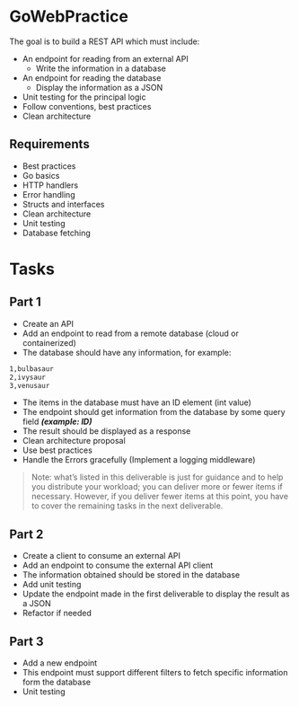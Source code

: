 # GoWebPractice

The goal is to build a REST API which must include:

- An endpoint for reading from an external API
  - Write the information in a database
- An endpoint for reading the database
  - Display the information as a JSON
- Unit testing for the principal logic
- Follow conventions, best practices
- Clean architecture

## Requirements

  - Best practices
  - Go basics
  - HTTP handlers
  - Error handling
  - Structs and interfaces
  - Clean architecture
  - Unit testing
  - Database fetching
  

# Tasks

## Part 1

- Create an API
- Add an endpoint to read from a remote database (cloud or containerized)
- The database should have any information, for example:

```txt
1,bulbasaur
2,ivysaur
3,venusaur
```

- The items in the database must have an ID element (int value)
- The endpoint should get information from the database by some query field ***(example: ID)***
- The result should be displayed as a response
- Clean architecture proposal
- Use best practices
- Handle the Errors gracefully (Implement a logging middleware)

> Note: what’s listed in this deliverable is just for guidance and to help you distribute your workload; you can deliver more or fewer items if necessary. However, if you deliver fewer items at this point, you have to cover the remaining tasks in the next deliverable.

## Part 2

- Create a client to consume an external API
- Add an endpoint to consume the external API client
- The information obtained should be stored in the database
- Add unit testing
- Update the endpoint made in the first deliverable to display the result as a JSON
- Refactor if needed

## Part 3

- Add a new endpoint
- This endpoint must support different filters to fetch specific information form the database
- Unit testing


